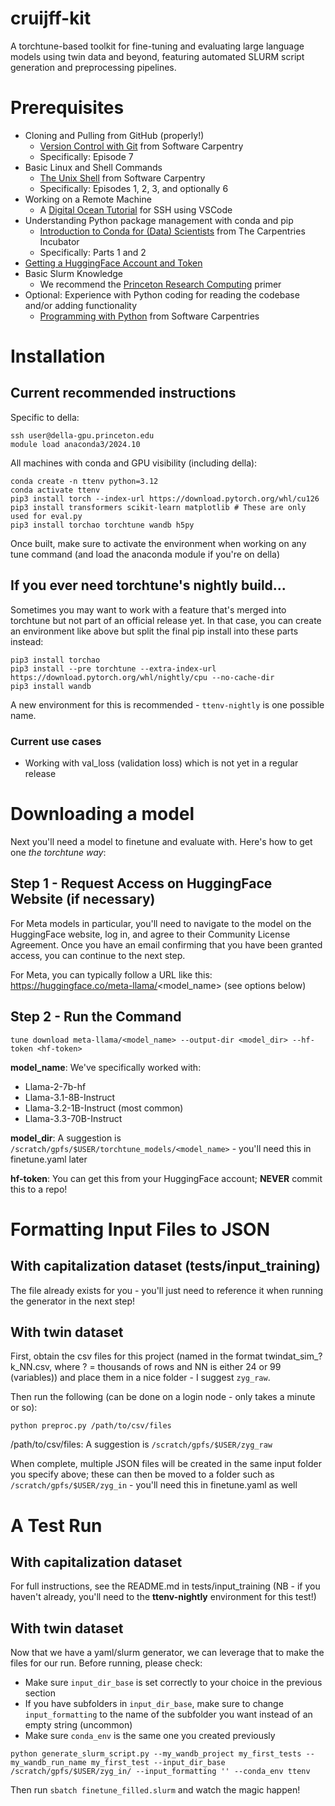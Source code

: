 # cruijff-kit
A torchtune-based toolkit for fine-tuning and evaluating large language models using twin data and beyond, featuring automated SLURM script generation and preprocessing pipelines.

# Prerequisites

- Cloning and Pulling from GitHub (properly!)
  - [Version Control with Git](https://swcarpentry.github.io/git-novice/) from Software Carpentry
  - Specifically: Episode 7
- Basic Linux and Shell Commands
  - [The Unix Shell](https://swcarpentry.github.io/shell-novice/) from Software Carpentry
  - Specifically: Episodes 1, 2, 3, and optionally 6
- Working on a Remote Machine
  - A [Digital Ocean Tutorial](https://www.digitalocean.com/community/tutorials/how-to-use-visual-studio-code-for-remote-development-via-the-remote-ssh-plugin) for SSH using VSCode
- Understanding Python package management with conda and pip
  - [Introduction to Conda for (Data) Scientists](https://carpentries-incubator.github.io/introduction-to-conda-for-data-scientists/) from The Carpentries Incubator
  - Specifically: Parts 1 and 2
- [Getting a HuggingFace Account and Token](https://huggingface.co/docs/hub/en/security-tokens)
- Basic Slurm Knowledge
  - We recommend the [Princeton Research Computing](https://researchcomputing.princeton.edu/support/knowledge-base/slurm) primer
- Optional: Experience with Python coding for reading the codebase and/or adding functionality
  - [Programming with Python](https://swcarpentry.github.io/python-novice-inflammation/) from Software Carpentries

# Installation

## Current recommended instructions

Specific to della:
```
ssh user@della-gpu.princeton.edu
module load anaconda3/2024.10
```

All machines with conda and GPU visibility (including della):
```
conda create -n ttenv python=3.12
conda activate ttenv
pip3 install torch --index-url https://download.pytorch.org/whl/cu126
pip3 install transformers scikit-learn matplotlib # These are only used for eval.py
pip3 install torchao torchtune wandb h5py
```

Once built, make sure to activate the environment when working on any tune command (and load the anaconda module if you're on della)

## If you ever need torchtune's nightly build...

Sometimes you may want to work with a feature that's merged into torchtune but not part of an official release yet. In that case, you can create an environment like above but split the final pip install into these parts instead:
```
pip3 install torchao
pip3 install --pre torchtune --extra-index-url https://download.pytorch.org/whl/nightly/cpu --no-cache-dir
pip3 install wandb
```

A new environment for this is recommended - `ttenv-nightly` is one possible name.

### Current use cases

* Working with val_loss (validation loss) which is not yet in a regular release

# Downloading a model

Next you'll need a model to finetune and evaluate with. Here's how to get one *the torchtune way*:

## Step 1 - Request Access on HuggingFace Website (if necessary)

For Meta models in particular, you'll need to navigate to the model on the HuggingFace website, log in, and agree to their Community License Agreement. Once you have an email confirming that you have been granted access, you can continue to the next step.

For Meta, you can typically follow a URL like this: https://huggingface.co/meta-llama/<model_name> (see options below)

## Step 2 - Run the Command

```
tune download meta-llama/<model_name> --output-dir <model_dir> --hf-token <hf-token>
```
**model_name**: We've specifically worked with:
* Llama-2-7b-hf
* Llama-3.1-8B-Instruct
* Llama-3.2-1B-Instruct (most common)
* Llama-3.3-70B-Instruct

**model_dir**: A suggestion is `/scratch/gpfs/$USER/torchtune_models/<model_name>` - you'll need this in finetune.yaml later

**hf-token**: You can get this from your HuggingFace account; **NEVER** commit this to a repo!

# Formatting Input Files to JSON

## With capitalization dataset (tests/input_training)

The file already exists for you - you'll just need to reference it when running the generator in the next step!

## With twin dataset

First, obtain the csv files for this project (named in the format twindat_sim_?k_NN.csv, where ? = thousands of rows and NN is either 24 or 99 (variables)) and place them in a nice folder - I suggest `zyg_raw`.

Then run the following (can be done on a login node - only takes a minute or so):

```
python preproc.py /path/to/csv/files
```

/path/to/csv/files: A suggestion is `/scratch/gpfs/$USER/zyg_raw`

When complete, multiple JSON files will be created in the same input folder you specify above; these can then be moved to a folder such as `/scratch/gpfs/$USER/zyg_in` - you'll need this in finetune.yaml as well

# A Test Run

## With capitalization dataset

For full instructions, see the README.md in tests/input_training (NB - if you haven't already, you'll need to the **ttenv-nightly** environment for this test!)

## With twin dataset

Now that we have a yaml/slurm generator, we can leverage that to make the files for our run. Before running, please check:

* Make sure `input_dir_base` is set correctly to your choice in the previous section
* If you have subfolders in `input_dir_base`, make sure to change `input_formatting` to the name of the subfolder you want instead of an empty string (uncommon)
* Make sure `conda_env` is the same one you created previously

```
python generate_slurm_script.py --my_wandb_project my_first_tests --my_wandb_run_name my_first_test --input_dir_base /scratch/gpfs/$USER/zyg_in/ --input_formatting '' --conda_env ttenv
```

Then run `sbatch finetune_filled.slurm` and watch the magic happen!


